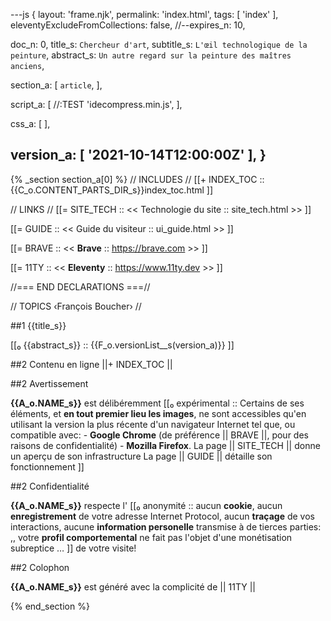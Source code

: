 ---js
{
  layout:    'frame.njk',
  permalink: 'index.html',
  tags:      [ 'index' ],
  eleventyExcludeFromCollections: false,
  //--expires_n: 10,


  doc_n:      0,
  title_s:    `Chercheur d'art`,
  subtitle_s: `L'œil technologique de la peinture`,
  abstract_s: `Un autre regard sur la peinture des maîtres anciens`,

  section_a:
  [
    `article`,
  ],

  script_a:
  [
    //:TEST 'idecompress.min.js',
  ],

  css_a:
  [
  ],

  version_a:
  [
    '2021-10-14T12:00:00Z'
  ],
}
---
{% _section section_a[0] %}
//  INCLUDES  //
[[+  INDEX_TOC  ::
     {{C_o.CONTENT_PARTS_DIR_s}}index_toc.html  ]]

//  LINKS  //
[[=  SITE_TECH  ::
     <<  Technologie du site  ::  site_tech.html  >>  ]]

[[=  GUIDE  ::
     <<  Guide du visiteur  ::  ui_guide.html  >>  ]]

[[=  BRAVE  ::
     <<  **Brave**  ::  https://brave.com  >>  ]]

[[=  11TY  ::
     <<  **Eleventy**  ::  https://www.11ty.dev  >>  ]]

//=== END DECLARATIONS ===//

//  TOPICS
‹François Boucher›
//




##1 {{title_s}}

[[₀  {{abstract_s}}  ::
     {{F_o.versionList__s(version_a)}}  ]]




##2 Contenu en ligne
||+  INDEX_TOC  ||




##2 Avertissement

 **{{A_o.NAME_s}}** est délibéremment 
[[₀  expérimental  ::
     Certains de ses éléments, et **en tout premier lieu les images**, ne sont accessibles qu'en utilisant la version la plus récente d'un navigateur Internet tel que, ou compatible avec:
     - **Google Chrome** (de préférence ||  BRAVE  ||, pour des raisons de confidentialité)
     - **Mozilla Firefox**.
     La page ||  SITE_TECH  || donne un aperçu de son infrastructure
     La page ||  GUIDE  || détaille son fonctionnement  ]]




##2 Confidentialité

 **{{A_o.NAME_s}}** respecte l'
[[₀  anonymité  ::
     aucun **cookie**,
     aucun **enregistrement** de votre adresse Internet Protocol,
     aucun **traçage** de vos interactions,
     aucune **information personelle** transmise à de tierces parties:  ,,
    votre **profil comportemental** ne fait pas l'objet d'une monétisation subreptice &hellip;  ]]
de votre visite!




##2 Colophon

 **{{A_o.NAME_s}}** est généré avec la complicité de ||  11TY  ||

{% end_section %}
